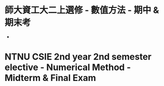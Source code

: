 # 師大資工大二上選修 - 數值方法 - 期中 & 期末考
-
# NTNU CSIE 2nd year 2nd semester elective - Numerical Method - Midterm & Final Exam
